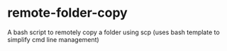 # remote-folder-copy
A bash script to remotely copy a folder using scp (uses bash template to simplify cmd line management)
